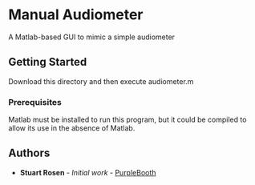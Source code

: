 # Manual Audiometer 

A Matlab-based GUI to mimic a simple audiometer


## Getting Started

Download this directory and then execute audiometer.m

### Prerequisites

Matlab must be installed to run this program, but it could be compiled to allow its use in the absence of Matlab.

## Authors
* **Stuart Rosen** - *Initial work* - [PurpleBooth](https://github.com/PurpleBooth)
